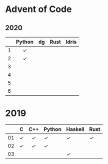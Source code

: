 # Advent of Code

## 2020

|   | Python | dg | Rust | Idris |
|---|:------:|:--:|:----:|:-----:|
| 1 |    ✓   |    |      |       |
| 2 |    ✓   |    |      |       |
| 3 |        |    |      |       |
| 4 |        |    |      |       |
| 5 |        |    |      |       |
| 6 |        |    |      |       |

# 2019

|     |  C  |  C++  | Python | Haskell | Rust |
|-----|:---:|:-----:|--------|---------|------|
| 01  |  ✓  |   ✓   |   ✓    |   ✓     |  ✓   |
| 02  |  ✓  |   ✓   |   ✓    |         |      |
| 03  |     |       |        |   ✓     |      |
